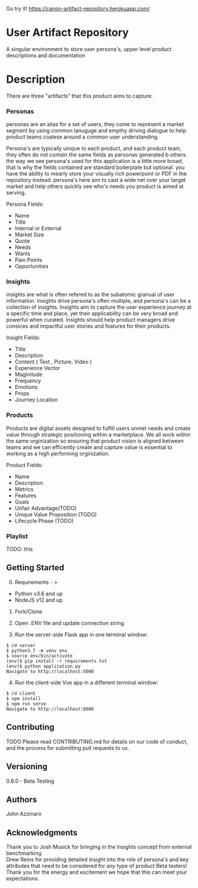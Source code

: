 
Go try it!
https://canon-artifact-repository.herokuapp.com/

# User Artifact Repository
A singular environment to store user persona's, upper level product descriptions and documentation

# Description
There are three "artifacts" that this product aims to capture:

### Personas
personas are an alias for a set of users, they come to represent a market segment by using common lanuguge and empthy driving dialogue to help product teams coalese around a common user understanding.

Persona's are typically unique to each product, and each product team, they often do not contain the same fields as personas generated b others. the way we see persona's used for this application is a little more broad, that is why the fields contained are standard boilerplate but optional. you have the ability to mearly store your visually rich powerpoint or PDF in the repository instead. persona's here aim to cast a wide net over your target market and help others quickly see who's needs you product is aimed at serving.

Persona Fields:
- Name
- Title
- Internal or External
- Market Size
- Quote
- Needs
- Wants
- Pain Points
- Opportunities

### Insights
insights are what is often refered to as the subatomic granual of user information. Insights drive persona's often multiple, and persona's can be a collection of insights. Insights aim to capture the user experience journey at a specific time and place, yet their applicability can be very broad and powerful when curated. Insights should help product managers drive consices and impactful user stories and features for their products.

Insight Fields:
- Title
- Description
- Content ( Text , Picture, Video )
- Experience Vector
- Maginitude
- Frequency
- Emotions
- Props
- Journey Location

### Products
Products are digital assets designed to fulfill users unmet needs and create value through strategic positioning within a marketplace. We all work within the same orginization so ensuring that product vision is aligned between teams and we can efficently create and capture value is essential to working as a high performing orginization.

Product Fields:
- Name
- Description
- Metrics
- Features
- Goals
- Unfair Advantage(TODO)
- Unique Value Proposition (TODO)
- Lifecycle Phase (TODO)

### Playlist
TODO: this



## Getting Started

0. Requirements - >
- Python v3.6 and up
- NodeJS v12 and up

1. Fork/Clone

2. Open .ENV file and update connection string

3. Run the server-side Flask app in one terminal window:

```
$ cd server       
$ python3.7 -m venv env         
$ source env/bin/activate         
(env)$ pip install -r requirements.txt         
(env)$ python application.py          
Navigate to http://localhost:5000         
```

4. Run the client-side Vue app in a different terminal window:

```
$ cd client         
$ npm install         
$ npm run serve         
Navigate to http://localhost:8080         
```

## Contributing
TODO
Please read CONTRIBUTING.md for details on our code of conduct, and the process for submitting pull requests to us.

## Versioning
0.8.0 - Beta Testing

## Authors
John Azzinaro

## Acknowledgments
Thank you to Josh Musick for bringing in the Insights concept from external benchmarking     
Drew Reins for providing detailed insight into the role of persona's and key attributes that need to be considered for any type of product
Beta testers! Thank you for the energy and excitement we hope that this can meet your expectations.
